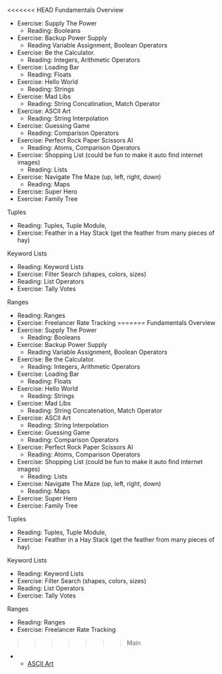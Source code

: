 <<<<<<< HEAD
Fundamentals Overview
- Exercise: Supply The Power
  - Reading: Booleans
- Exercise: Backup Power Supply
  - Reading Variable Assignment, Boolean Operators
- Exercise: Be the Calculator.
  - Reading: Integers, Arithmetic Operators
- Exercise: Loading Bar
  - Reading: Floats
- Exercise: Hello World
  - Reading: Strings
- Exercise: Mad Libs
  - Reading: String Concatination, Match Operator
- Exercise: ASCII Art
  - Reading: String Interpolation
- Exercise: Guessing Game
  - Reading: Comparison Operators
- Exercise: Perfect Rock Paper Scissors AI
  - Reading: Atoms, Comparison Operators
- Exercise: Shopping List (could be fun to make it auto find internet images)
  - Reading: Lists
- Exercise: Navigate The Maze (up, left, right, down)
  - Reading: Maps
- Exercise: Super Hero
- Exercise: Family Tree




Tuples
- Reading: Tuples, Tuple Module, 
- Exercise: Feather in a Hay Stack (get the feather from many pieces of hay)

Keyword Lists
- Reading: Keyword Lists
- Exercise: Filter Search (shapes, colors, sizes)
- Reading: List Operators
- Exercise: Tally Votes

Ranges
- Reading: Ranges
- Exercise: Freelancer Rate Tracking
=======
Fundamentals Overview
- Exercise: Supply The Power
  - Reading: Booleans
- Exercise: Backup Power Supply
  - Reading Variable Assignment, Boolean Operators
- Exercise: Be the Calculator.
  - Reading: Integers, Arithmetic Operators
- Exercise: Loading Bar
  - Reading: Floats
- Exercise: Hello World
  - Reading: Strings
- Exercise: Mad Libs
  - Reading: String Concatenation, Match Operator
- Exercise: ASCII Art
  - Reading: String Interpolation
- Exercise: Guessing Game
  - Reading: Comparison Operators
- Exercise: Perfect Rock Paper Scissors AI
  - Reading: Atoms, Comparison Operators
- Exercise: Shopping List (could be fun to make it auto find internet images)
  - Reading: Lists
- Exercise: Navigate The Maze (up, left, right, down)
  - Reading: Maps
- Exercise: Super Hero
- Exercise: Family Tree




Tuples
- Reading: Tuples, Tuple Module, 
- Exercise: Feather in a Hay Stack (get the feather from many pieces of hay)

Keyword Lists
- Reading: Keyword Lists
- Exercise: Filter Search (shapes, colors, sizes)
- Reading: List Operators
- Exercise: Tally Votes

Ranges
- Reading: Ranges
- Exercise: Freelancer Rate Tracking
>>>>>>> Main
- * [ASCII Art](exercises/ascii_art.livemd)